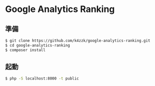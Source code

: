 Google Analytics Ranking
=====




準備
-----

```bash
$ git clone https://github.com/k4zzk/google-analytics-ranking.git
$ cd google-analytics-ranking
$ composer install
```



起動
-----

```bash
$ php -S localhost:8000 -t public
```
